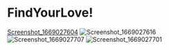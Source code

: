 # FindYourLove!
[Screenshot_1669027604](https://user-images.githubusercontent.com/43638088/203031726-a83cabaa-4ca3-4e32-b138-592672eb0d95.png)
![Screenshot_1669027616](https://user-images.githubusercontent.com/43638088/203031762-453d9e0d-d9a9-449b-bfc6-8008717c342f.png)
![Screenshot_1669027707](https://user-images.githubusercontent.com/43638088/203031785-c0263364-d606-4177-ba63-95350d1372fd.png)
![Screenshot_1669027701](https://user-images.githubusercontent.com/43638088/203031795-c1b2a0c5-e145-49a2-be58-43ed5ea31e11.png)
